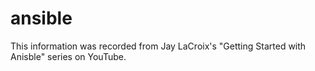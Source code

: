 # ansible

This information was recorded from Jay LaCroix's "Getting Started with Anisble" series on YouTube.
